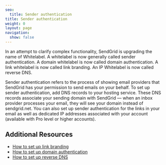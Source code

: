 ```yaml
---
seo:
  title: Sender authentication
title: Sender authentication
weight: 0
layout: page
navigation:
  show: false
---
```


In an attempt to clarify complex functionality, SendGrid is upgrading the name of Whitelabel. A whitelabel is now generally called sender authentication. A domain whitelabel is now called domain authentication. A link whitelabel is now called link branding. An IP Whitelabel is now called reverse DNS.

Sender authentication refers to the process of showing email providers that SendGrid has your permission to send emails on your behalf. To set up sender authentication, add DNS records to your hosting service. These DNS records associate your sending domain with SendGrid — when an inbox provider processes your email, they will see your domain instead of sendgrid.net. You can also set up sender authentication for the links in your email as well as dedicated IP addresses associated with your account (available with Pro level or higher accounts).

## 	Additional Resources
 	
- [How to set up link branding]({{root_url}}/help-support/sending-email/how-to-set-up-link-branding.html)
- [How to set up domain authentication]({{root_url}}/help-support/sending-email/how-to-set-up-domain-authentication.html)
- [How to set up reverse DNS]({{root_url}}/help-support/sending-email/how-to-set-up-reverse-dns.html)
